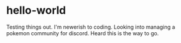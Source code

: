 # hello-world
Testing things out.
I'm newerish to coding. Looking into managing a pokemon community for discord. Heard this is the way to go.
